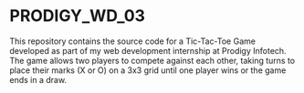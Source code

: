 # PRODIGY_WD_03
This repository contains the source code for a Tic-Tac-Toe Game developed as part of my web development internship at Prodigy Infotech. The game allows two players to compete against each other, taking turns to place their marks (X or O) on a 3x3 grid until one player wins or the game ends in a draw.
